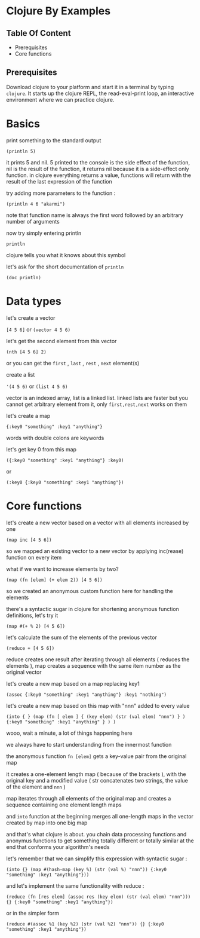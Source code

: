 # Clojure By Examples

## Table Of Content

* Prerequisites
* Core functions

## Prerequisites

Download clojure to your platform and start it in a terminal by typing ```clojure```. It starts up the clojure REPL, the read-eval-print loop, an interactive environment where we can practice clojure.

# Basics

print something to the standard output

```(println 5)```

it prints 5 and nil. 5 printed to the console is the side effect of the function, nil is the result of the function, it returns nil because it is a side-effect only function. in clojure everything returns a value, functions will return with the result of the last expression of the function

try adding more parameters to the function :

```(println 4 6 "akarmi")```

note that function name is always the first word followed by an arbitrary number of arguments

now try simply entering println

```println```

clojure tells you what it knows about this symbol

let's ask for the short documentation of ```println```

```(doc println)```

# Data types

let's create a vector

```[4 5 6]``` or ```(vector 4 5 6)```

let's get the second element from this vector

```(nth [4 5 6] 2)```

or you can get the ```first``` , ```last``` , ```rest``` , ```next``` element(s)

create a list

```'(4 5 6)``` or ```(list 4 5 6)```

vector is an indexed array, list is a linked list. linked lists are faster but you cannot get arbitrary element from it, only ```first,rest,next``` works on them

let's create a map

```{:key0 "something" :key1 "anything"}```

words with double colons are keywords

let's get key 0 from this map

```({:key0 "something" :key1 "anything"} :key0)```

or

```(:key0 {:key0 "something" :key1 "anything"})```

# Core functions

let's create a new vector based on a vector with all elements increased by one

```(map inc [4 5 6])```

so we mapped an existing vector to a new vector by applying inc(rease) function on every item

what if we want to increase elements by two?

```(map (fn [elem] (+ elem 2)) [4 5 6])```

so we created an anonymous custom function here for handling the elements

there's a syntactic sugar in clojure for shortening anonymous function definitions, let's try it

```(map #(+ % 2) [4 5 6])```

let's calculate the sum of the elements of the previous vector

```(reduce + [4 5 6])```

reduce creates one result after iterating through all elements ( reduces the elements ), map creates a sequence with the same item number as the original vector

let's create a new map based on a map replacing key1

```(assoc {:key0 "something" :key1 "anything"} :key1 "nothing")```

let's create a new map based on this map with "nnn" added to every value

```
(into { } (map (fn [ elem ] { (key elem) (str (val elem) "nnn") } ) {:key0 "something" :key1 "anything" } ) )
```

wooo, wait a minute, a lot of things happening here

we always have to start understanding from the innermost function

the anonymous function ```fn [elem]``` gets a key-value pair from the original map

it creates a one-element length map ( because of the brackets ), with the original key and a modified value ( str concatenates two strings, the value of the element and ```nnn``` )

map iterates through all elements of the original map and creates a sequence containing one element length maps

and ```into``` function at the beginning merges all one-length maps in the vector created by map into one big map

and that's what clojure is about. you chain data processing functions and anonymus functions to get something totally different or totally similar at the end that conforms your algorithm's needs

let's remember that we can simplify this expression with syntactic sugar :

```
(into {} (map #(hash-map (key %) (str (val %) "nnn")) {:key0 "something" :key1 "anything"}))  
```

and let's implement the same functionality with reduce :

```
(reduce (fn [res elem] (assoc res (key elem) (str (val elem) "nnn"))) {} {:key0 "something" :key1 "anything"}) 
```

or in the simpler form

```
(reduce #(assoc %1 (key %2) (str (val %2) "nnn")) {} {:key0 "something" :key1 "anything"})  
```
